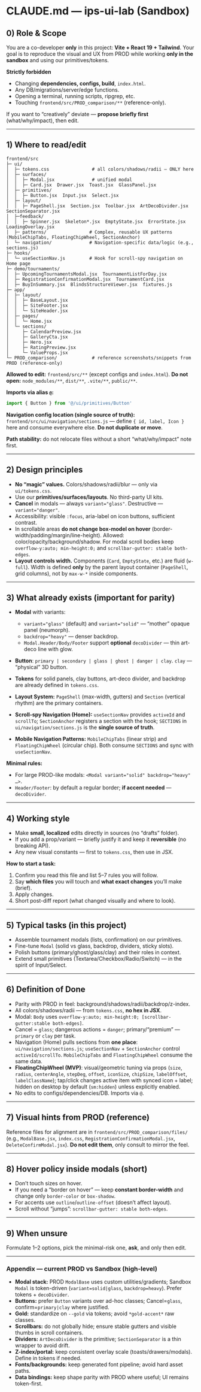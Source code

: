 # CLAUDE.md — ips-ui-lab (Sandbox)

## 0) Role & Scope

You are a co-developer **only** in this project: **Vite + React 19 + Tailwind**. Your goal is to reproduce the visual and UX from PROD while working **only in the sandbox** and using our primitives/tokens.

**Strictly forbidden**

* Changing **dependencies, configs, build**, `index.html`.
* Any DB/migrations/server/edge functions.
* Opening a terminal, running scripts, ripgrep, etc.
* Touching `frontend/src/PROD_comparison/**` (reference-only).

If you want to “creatively” deviate — **propose briefly first** (what/why/impact), then edit.

---

## 1) Where to read/edit

```
frontend/src
├─ ui/
│  ├─ tokens.css                # all colors/shadows/radii — ONLY here
│  ├─ surfaces/
│  │  ├─ Modal.jsx              # unified modal
│  │  ├─ Card.jsx  Drawer.jsx  Toast.jsx  GlassPanel.jsx
│  ├─ primitives/
│  │  ├─ Button.jsx  Input.jsx  Select.jsx
│  ├─ layout/
│  │  ├─ PageShell.jsx  Section.jsx  Toolbar.jsx  ArtDecoDivider.jsx  SectionSeparator.jsx
│  ├─feedback/
│  │  ├─ Spinner.jsx  Skeleton*.jsx  EmptyState.jsx  ErrorState.jsx LoadingOverlay.jsx
│  ├─ patterns/                # Complex, reusable UX patterns (MobileChipTabs, FloatingChipWheel, SectionAnchor)
│  └─ navigation/              # Navigation-specific data/logic (e.g., sections.js)
├─ hooks/
│  └─ useSectionNav.js         # Hook for scroll-spy navigation on Home page
├─ demo/tournaments/
│  ├─ UpcomingTournamentsModal.jsx  TournamentListForDay.jsx
│  ├─ RegistrationConfirmationModal.jsx  TournamentCard.jsx
│  ├─ BuyInSummary.jsx  BlindsStructureViewer.jsx  fixtures.js
├─ app/
│  ├─ layout/
│  │  ├─ BaseLayout.jsx
│  │  ├─ SiteFooter.jsx
│  │  └─ SiteHeader.jsx
│  ├─ pages/
│  │  └─ Home.jsx
│  └─ sections/
│     ├─ CalendarPreview.jsx
│     ├─ GalleryCta.jsx
│     ├─ Hero.jsx
│     ├─ RatingPreview.jsx
│     └─ ValueProps.jsx
└─ PROD_comparison/             # reference screenshots/snippets from PROD (reference-only)
```

**Allowed to edit:** `frontend/src/**` (except configs and `index.html`).
**Do not open:** `node_modules/**`, `dist/**`, `.vite/**`, `public/**`.

**Imports via alias `@`:**

```js
import { Button } from '@/ui/primitives/Button'
```

**Navigation config location (single source of truth):**
`frontend/src/ui/navigation/sections.js` — define `{ id, label, Icon }` here and consume everywhere else. **Do not duplicate or move**.

**Path stability:** do not relocate files without a short “what/why/impact” note first.

---

## 2) Design principles

* **No “magic” values.** Colors/shadows/radii/blur — only via `ui/tokens.css`.
* Use our **primitives/surfaces/layouts**. No third-party UI kits.
* **Cancel** in modals — always `variant="glass"`. Destructive — `variant="danger"`.
* Accessibility: visible `:focus`, aria-label on icon buttons, sufficient contrast.
* In scrollable areas **do not change box-model on hover** (border-width/padding/margin/line-height). Allowed: color/opacity/background/shadow. For modal scroll bodies keep `overflow-y:auto; min-height:0;` and `scrollbar-gutter: stable both-edges`.
* **Layout controls width.** Components (`Card`, `EmptyState`, etc.) are fluid (`w-full`). Width is defined **only** by the parent layout container (`PageShell`, grid columns), not by `max-w-*` inside components.

---

## 3) What already exists (important for parity)

* **Modal** with variants:

  * `variant="glass"` (default) and `variant="solid"` — “mother” opaque panel (neumorph).
  * `backdrop="heavy"` — denser backdrop.
  * `Modal.Header/Body/Footer` support **optional** `decoDivider` — thin art-deco line with glow.

* **Button**: `primary | secondary | glass | ghost | danger | clay`. `clay` — “physical” 3D button.

* **Tokens** for solid panels, clay buttons, art-deco divider, and backdrop are already defined in `tokens.css`.

* **Layout System:**
  `PageShell` (max-width, gutters) and `Section` (vertical rhythm) are the primary containers.

* **Scroll-spy Navigation (Home):**
  `useSectionNav` provides `activeId` and `scrollTo`;
  `SectionAnchor` registers a section with the hook;
  `SECTIONS` in `ui/navigation/sections.js` is the **single source of truth**.

* **Mobile Navigation Patterns:**
  `MobileChipTabs` (linear strip) and `FloatingChipWheel` (circular chip). Both consume `SECTIONS` and sync with `useSectionNav`.

**Minimal rules:**

* For large PROD-like modals: `<Modal variant="solid" backdrop="heavy" …>`.
* `Header/Footer`: by default a regular border; **if accent needed** — `decoDivider`.

---

## 4) Working style

* Make **small, localized** edits directly in sources (no “drafts” folder).
* If you add a prop/variant — briefly justify it and keep it **reversible** (no breaking API).
* Any new visual constants — first to `tokens.css`, then use in JSX.

**How to start a task:**

1. Confirm you read this file and list 5–7 rules you will follow.
2. Say **which files** you will touch and **what exact changes** you’ll make (brief).
3. Apply changes.
4. Short post-diff report (what changed visually and where to look).

---

## 5) Typical tasks (in this project)

* Assemble tournament modals (lists, confirmation) on our primitives.
* Fine-tune `Modal` (solid vs glass, backdrop, dividers, sticky slots).
* Polish buttons (primary/ghost/glass/clay) and their roles in context.
* Extend small primitives (Textarea/Checkbox/Radio/Switch) — in the spirit of Input/Select.

---

## 6) Definition of Done

* Parity with PROD in feel: background/shadows/radii/backdrop/z-index.
* All colors/shadows/radii — from `tokens.css`, **no hex in JSX**.
* Modal: `Body` uses `overflow-y:auto; min-height:0; [scrollbar-gutter:stable both-edges]`.
* Cancel = `glass`; dangerous actions = `danger`; primary/“premium” — `primary` or `clay` per task.
* Navigation (Home) pulls sections from **one place**: `ui/navigation/sections.js`; `useSectionNav` + `SectionAnchor` control `activeId/scrollTo`. `MobileChipTabs` and `FloatingChipWheel` consume the same data.
* **FloatingChipWheel (MVP)**: visual/geometric tuning via props (`size`, `radius`, `centerAngle`, `stepDeg`, `offset`, `iconSize`, `chipSize`, `labelOffset`, `labelClassName`); tap/click changes active item with synced icon + label; hidden on desktop by default (`sm:hidden`) unless explicitly enabled.
* No edits to configs/dependencies/DB. Imports via `@`.

---

## 7) Visual hints from PROD (reference)

Reference files for alignment are in `frontend/src/PROD_comparison/files/`
(e.g., `ModalBase.jsx`, `index.css`, `RegistrationConfirmationModal.jsx`, `DeleteConfirmModal.jsx`).
**Do not edit them**, only consult to mirror the feel.

---

## 8) Hover policy inside modals (short)

* Don’t touch sizes on hover.
* If you need a “border on hover” — keep **constant border-width** and change only `border-color` or `box-shadow`.
* For accents use `outline`/`outline-offset` (doesn’t affect layout).
* Scroll without “jumps”: `scrollbar-gutter: stable both-edges`.

---

## 9) When unsure

Formulate 1–2 options, pick the minimal-risk one, **ask**, and only then edit.

---

### Appendix — current PROD vs Sandbox (high-level)

* **Modal stack:** PROD `ModalBase` uses custom utilities/gradients; Sandbox `Modal` is token-driven (`variant=solid|glass`, `backdrop=heavy`). Prefer tokens + `decoDivider`.
* **Buttons:** prefer `Button` variants over ad-hoc classes; Cancel=`glass`, confirm=`primary|clay` where justified.
* **Gold:** standardize on `--gold` via tokens; avoid `*gold-accent*` raw classes.
* **Scrollbars:** do not globally hide; ensure stable gutters and visible thumbs in scroll containers.
* **Dividers:** `ArtDecoDivider` is the primitive; `SectionSeparator` is a thin wrapper to avoid drift.
* **Z-index/portal:** keep consistent overlay scale (toasts/drawers/modals). Define in tokens if needed.
* **Fonts/backgrounds:** keep generated font pipeline; avoid hard asset paths.
* **Data bindings:** keep shape parity with PROD where useful; UI remains token-first.
